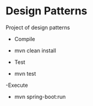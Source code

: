 # Design Patterns

Project of design patterns

- Compile

*	mvn clean install

- Test

*	mvn test

-Execute 

* mvn spring-boot:run